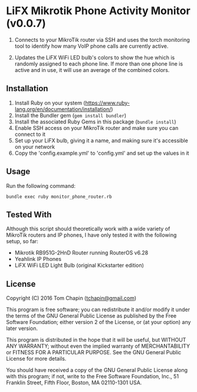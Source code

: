 # LiFX Mikrotik Phone Activity Monitor (v0.0.7)

1. Connects to your MikroTik router via SSH and uses the torch monitoring tool
   to identify how many VoIP phone calls are currently active.

2. Updates the LiFX WiFi LED bulb's colors to show the hue which is randomly assigned to each phone line.
   If more than one phone line is active and in use, it will use an average of the combined colors.

## Installation
1. Install Ruby on your system (https://www.ruby-lang.org/en/documentation/installation/)
2. Install the Bundler gem (```gem install bundler```)
3. Install the associated Ruby Gems in this package (```bundle install```)
4. Enable SSH access on your MikroTik router and make sure you can connect to it
5. Set up your LiFX bulb, giving it a name, and making sure it's accessible on your network
6. Copy the 'config.example.yml' to 'config.yml' and set up the values in it


## Usage
Run the following command:
```
bundle exec ruby monitor_phone_router.rb
```

## Tested With

Although this script should theoretically work with a wide variety of MikroTik routers and IP phones,
I have only tested it with the following setup, so far:

- Mikrotik RB951G-2HnD Router running RouterOS v6.28
- Yeahlink IP Phones
- LiFX WiFi LED Light Bulb (original Kickstarter edition)


## License

Copyright (C) 2016 Tom Chapin (tchapin@gmail.com)

This program is free software; you can redistribute it and/or modify
it under the terms of the GNU General Public License as published by
the Free Software Foundation; either version 2 of the License, or
(at your option) any later version.

This program is distributed in the hope that it will be useful,
but WITHOUT ANY WARRANTY; without even the implied warranty of
MERCHANTABILITY or FITNESS FOR A PARTICULAR PURPOSE.  See the
GNU General Public License for more details.

You should have received a copy of the GNU General Public License along
with this program; if not, write to the Free Software Foundation, Inc.,
51 Franklin Street, Fifth Floor, Boston, MA 02110-1301 USA.